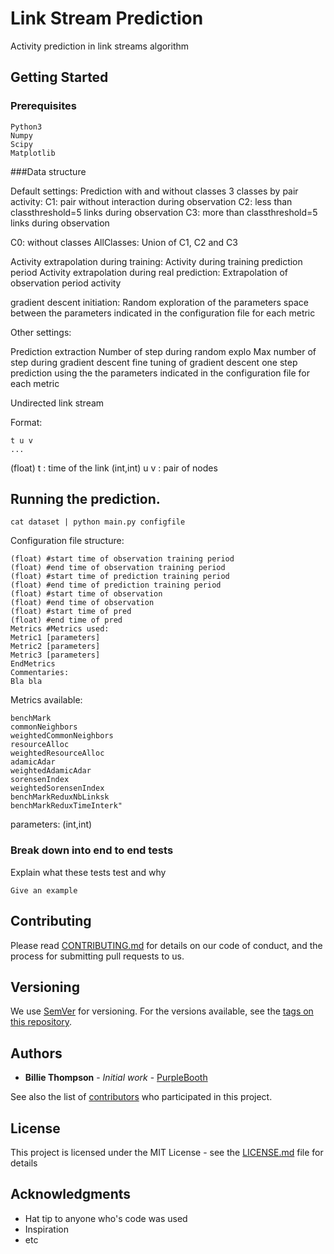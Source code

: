 # Link Stream Prediction  

Activity prediction in link streams algorithm

## Getting Started

### Prerequisites

```
Python3
Numpy
Scipy
Matplotlib
```


###Data structure


Default settings:
Prediction with and without classes
3 classes by pair activity:
  C1: pair without interaction during observation
  C2: less than classthreshold=5 links during observation
  C3: more than classthreshold=5 links during observation

C0: without classes
AllClasses: Union of C1, C2 and C3

Activity extrapolation during training: Activity during training prediction period
Activity extrapolation during real prediction: Extrapolation of observation period activity

gradient descent initiation: Random exploration of the parameters space between the parameters indicated in the configuration file for each metric

Other settings:

  Prediction extraction
  Number of step during random explo
  Max number of step during gradient descent
  fine tuning of gradient descent
  one step prediction using the the parameters indicated in the configuration file for each metric

Undirected link stream

Format:

```
t u v
...
```

(float) t : time of the link
(int,int) u v : pair of nodes

## Running the prediction.

```
cat dataset | python main.py configfile
```


Configuration file structure:
```
(float) #start time of observation training period
(float) #end time of observation training period
(float) #start time of prediction training period
(float) #end time of prediction training period
(float) #start time of observation
(float) #end time of observation
(float) #start time of pred
(float) #end time of pred
Metrics #Metrics used:
Metric1 [parameters]
Metric2 [parameters]
Metric3 [parameters]
EndMetrics
Commentaries:
Bla bla
```

Metrics available:

```
benchMark
commonNeighbors
weightedCommonNeighbors
resourceAlloc
weightedResourceAlloc
adamicAdar
weightedAdamicAdar
sorensenIndex
weightedSorensenIndex
benchMarkReduxNbLinksk
benchMarkReduxTimeInterk"
```
parameters: (int,int)

### Break down into end to end tests

Explain what these tests test and why

```
Give an example
```



## Contributing

Please read [CONTRIBUTING.md](https://gist.github.com/PurpleBooth/b24679402957c63ec426) for details on our code of conduct, and the process for submitting pull requests to us.

## Versioning

We use [SemVer](http://semver.org/) for versioning. For the versions available, see the [tags on this repository](https://github.com/your/project/tags).

## Authors

* **Billie Thompson** - *Initial work* - [PurpleBooth](https://github.com/PurpleBooth)

See also the list of [contributors](https://github.com/your/project/contributors) who participated in this project.

## License

This project is licensed under the MIT License - see the [LICENSE.md](LICENSE.md) file for details

## Acknowledgments

* Hat tip to anyone who's code was used
* Inspiration
* etc
